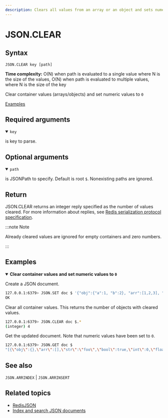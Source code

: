 ```yaml
---
description: Clears all values from an array or an object and sets numeric values to `0`
---
```


# JSON.CLEAR

## Syntax

    JSON.CLEAR key [path]

**Time complexity:** O(N) when path is evaluated to a single value where N is the size of the values, O(N) when path is evaluated to multiple values, where N is the size of the key

Clear container values (arrays/objects) and set numeric values to `0`

[Examples](#examples)

## Required arguments

<details open><summary><code>key</code></summary> 

is key to parse.
</details>

## Optional arguments

<details open><summary><code>path</code></summary> 

is JSONPath to specify. Default is root `$`. Nonexisting paths are ignored.
</details>

## Return

JSON.CLEAR returns an integer reply specified as the number of values cleared. 
For more information about replies, see [Redis serialization protocol specification](https://redis.io/docs/reference/protocol-spec).

:::note Note

 
Already cleared values are ignored for empty containers and zero numbers.


:::

## Examples

<details open>
<summary><b>Clear container values and set numeric values to <code>0</code></b></summary>

Create a JSON document.

``` bash
127.0.0.1:6379> JSON.SET doc $ '{"obj":{"a":1, "b":2}, "arr":[1,2,3], "str": "foo", "bool": true, "int": 42, "float": 3.14}'
OK
```

Clear all container values. This returns the number of objects with cleared values.

``` bash
127.0.0.1:6379> JSON.CLEAR doc $.*
(integer) 4
```

Get the updated document. Note that numeric values have been set to `0`.

``` bash
127.0.0.1:6379> JSON.GET doc $
"[{\"obj\":{},\"arr\":[],\"str\":\"foo\",\"bool\":true,\"int\":0,\"float\":0}]"
```
</details>

## See also

`JSON.ARRINDEX` | `JSON.ARRINSERT` 

## Related topics

* [RedisJSON](https://redis.io/docs/stack/json)
* [Index and search JSON documents](https://redis.io/docs/stack/search/indexing_json)

